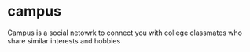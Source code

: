 # campus
Campus is a social netowrk to connect you with college classmates who share similar interests and hobbies
